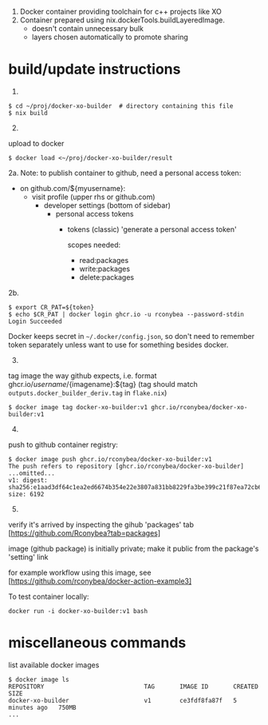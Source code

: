 1. Docker container providing toolchain for c++ projects like XO
2. Container prepared using nix.dockerTools.buildLayeredImage.
   - doesn't contain unnecessary bulk
   - layers chosen automatically to promote sharing


# build/update instructions

1.
```
$ cd ~/proj/docker-xo-builder  # directory containing this file
$ nix build
```

2.
upload to docker
```
$ docker load <~/proj/docker-xo-builder/result
```

2a.
Note: to publish container to github, need a personal access token:

- on github.com/${myusername}:
  - visit profile (upper rhs or github.com)
    - developer settings (bottom of sidebar)
      - personal access tokens
        - tokens (classic)
          'generate a personal access token'

          scopes needed:
          - read:packages
          - write:packages
          - delete:packages

2b.
```
$ export CR_PAT=${token}
$ echo $CR_PAT | docker login ghcr.io -u rconybea --password-stdin
Login Succeeded
```

Docker keeps secret in `~/.docker/config.json`,  so don't need to remember token separately
unless want to use for something besides docker.

3.
tag image the way github expects,  i.e. format ghcr.io/${username}/${imagename}:${tag}
(tag should match `outputs.docker_builder_deriv.tag` in `flake.nix`)

```
$ docker image tag docker-xo-builder:v1 ghcr.io/rconybea/docker-xo-builder:v1
```

4.
push to github container registry:
```
$ docker image push ghcr.io/rconybea/docker-xo-builder:v1
The push refers to repository [ghcr.io/rconybea/docker-xo-builder]
...omitted...
v1: digest: sha256:e1aad3df64c1ea2ed6674b354e22e3807a831bb8229fa3be399c21f87ea72cb6 size: 6192
```

5.
verify it's arrived by inspecting the gihub 'packages' tab [https://github.com/Rconybea?tab=packages]

image (github package) is initially private;  make it public from the package's 'setting' link

for example workflow using this image, see [https://github.com/rconybea/docker-action-example3]

To test container locally:
```
docker run -i docker-xo-builder:v1 bash
```

# miscellaneous commands

list available docker images

```
$ docker image ls
REPOSITORY                            TAG       IMAGE ID       CREATED         SIZE
docker-xo-builder                     v1        ce3fdf8fa87f   5 minutes ago   750MB
...
```
